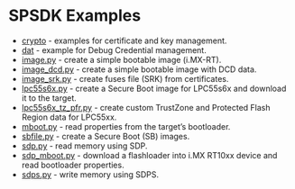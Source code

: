 # SPSDK Examples

- [crypto](crypto) - examples for certificate and key management.
- [dat](dat) - example for Debug Credential management.
- [image.py](image.py) - create a simple bootable image (i.MX-RT).
- [image_dcd.py](image_dcd.py) - create a simple bootable image with DCD data.
- [image_srk.py](image_srk.py) - create fuses file (SRK) from certificates.
- [lpc55s6x.py](lpc55s6x.py) - create a Secure Boot image for LPC55s6x and download it to the target.
- [lpc55s6x_tz_pfr.py](lpc55s6x_tz_pfr.py) - create custom TrustZone and Protected Flash Region data for LPC55xx.
- [mboot.py](mboot.py) - read properties from the target’s bootloader.
- [sbfile.py](sbfile.py) - create a Secure Boot (SB) images.
- [sdp.py](sdp.py) - read memory using SDP.
- [sdp_mboot.py](sdp_mboot.py) - download a flashloader into i.MX RT10xx device and read bootloader properties.
- [sdps.py](sdps.py) - write memory using SDPS.

